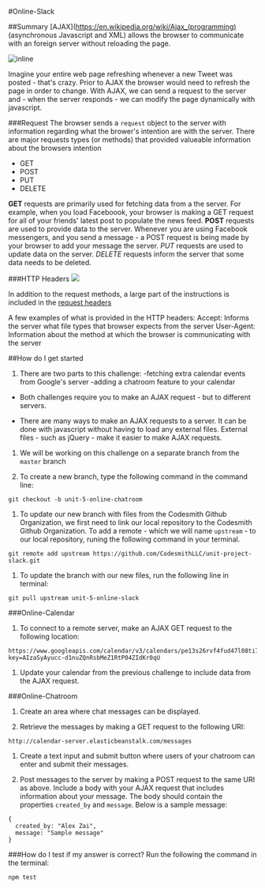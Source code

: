 #Online-Slack

##Summary
[AJAX](https://en.wikipedia.org/wiki/Ajax_(programming) (asynchronous Javascript and XML) allows the browser to communicate with an foreign server without reloading the page. 

![inline](https://i-msdn.sec.s-msft.com/dynimg/IC690875.png)

Imagine your entire web page refreshing whenever a new Tweet was posted - that's crazy. Prior to AJAX the browser would need to refresh the page in order to change. With AJAX, we can send a request to the server and - when the server responds - we can modify the page dynamically with javascript.

###Request
The browser sends a ```request``` object to the server with information regarding what the brower's intention are with the server. There are major requests types (or methods) that provided valueable information about the browsers intention 

- GET
- POST
- PUT
- DELETE

**GET** requests are primarily used for fetching data from a the server. For example, when you load Faceboook, your browser is making a GET request for all of your friends' latest post to populate the news feed. **POST** requests are used to provide data to the server. Whenever you are using Facebook messengers, and you send a message - a POST request is being made by your browser to add your message the server. *PUT* requests are used to update data on the server. *DELETE* requests inform the server that some data needs to be deleted. 

###HTTP Headers
![](https://trafficserver.readthedocs.org/en/4.0.x/_images/http_headers.jpg)

In addition to the request methods, a large part of the instructions is included in the [request headers](https://en.wikipedia.org/wiki/List_of_HTTP_header_fields)   

A few examples of what is provided in the HTTP headers:
Accept: Informs the server what file types that browser expects from the server
User-Agent: Information about the method at which the browser is communicating with the server

##How do I get started

1. There are two parts to this challenge:
  -fetching extra calendar events from Google's server
  -adding a chatroom feature to your calendar

 - Both challenges require you to make an AJAX request - but to different servers. 

 - There are many ways to make an AJAX requests to a server. It can be done with javascript without having to load any external files. External files - such as jQuery - make it easier to make AJAX requests.

1. We will be working on this challenge on a separate branch from the ```master``` branch

1. To create a new branch, type the following command in the command line:
````
git checkout -b unit-5-online-chatroom 
````

1. To update our new branch with files from the Codesmith Github Organization, we first need to link our local repository to the Codesmith Github Organization. To add a remote - which we will name ```upstream``` - to our local repository, runing the following command in your terminal.
````
git remote add upstream https://github.com/CodesmithLLC/unit-project-slack.git
````

1. To update the branch with our new files, run the following line in terminal:
````
git pull upstream unit-5-online-slack
````

###Online-Calendar
1. To connect to a remote server, make an AJAX GET request to the following location:
````
https://www.googleapis.com/calendar/v3/calendars/pe13s26rvf4fud47l08ti750i0@group.calendar.google.com/events?key=AIzaSyAyucc-d1nuZQnRsbMeZ1RtP04ZIdKr0qU
````

1. Update your calendar from the previous challenge to include data from the AJAX request.  

###Online-Chatroom
1. Create an area where chat messages can be displayed. 

1. Retrieve the messages by making a GET request to the following URI:
````
http://calendar-server.elasticbeanstalk.com/messages
````

1. Create a text input and submit button where users of your chatroom can enter and submit their messages.

1. Post messages to the server by making a POST request to the same URI as above. Include a body with your AJAX request that includes information about your message. The body should contain the properties ```created_by``` and ```message```. Below is a sample message:
````
{
  created_by: "Alex Zai",
  message: "Sample message"
}
````

###How do I test if my answer is correct?
Run the following the command in the terminal:
````
npm test
````

